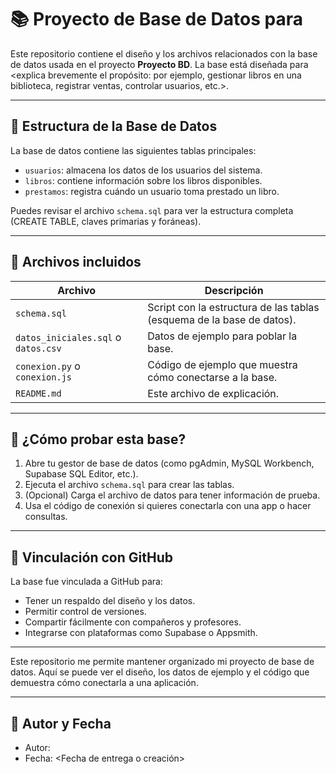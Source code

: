 # 📚 Proyecto de Base de Datos para <Nombre del Proyecto>  

Este repositorio contiene el diseño y los archivos relacionados con la base de datos usada en el proyecto **Proyecto BD**. La base está diseñada para <explica brevemente el propósito: por ejemplo, gestionar libros en una biblioteca, registrar ventas, controlar usuarios, etc.>.

---

## 🧱 Estructura de la Base de Datos

La base de datos contiene las siguientes tablas principales:

- `usuarios`: almacena los datos de los usuarios del sistema.
- `libros`: contiene información sobre los libros disponibles.
- `prestamos`: registra cuándo un usuario toma prestado un libro.

Puedes revisar el archivo `schema.sql` para ver la estructura completa (CREATE TABLE, claves primarias y foráneas).

---

## 📂 Archivos incluidos

| Archivo           | Descripción |
|-------------------|-------------|
| `schema.sql`      | Script con la estructura de las tablas (esquema de la base de datos). |
| `datos_iniciales.sql` o `datos.csv` | Datos de ejemplo para poblar la base. |
| `conexion.py` o `conexion.js` | Código de ejemplo que muestra cómo conectarse a la base. |
| `README.md`        | Este archivo de explicación. |

---

## 🧪 ¿Cómo probar esta base?

1. Abre tu gestor de base de datos (como pgAdmin, MySQL Workbench, Supabase SQL Editor, etc.).
2. Ejecuta el archivo `schema.sql` para crear las tablas.
3. (Opcional) Carga el archivo de datos para tener información de prueba.
4. Usa el código de conexión si quieres conectarla con una app o hacer consultas.

---

## 🔗 Vinculación con GitHub

La base fue vinculada a GitHub para:

- Tener un respaldo del diseño y los datos.
- Permitir control de versiones.
- Compartir fácilmente con compañeros y profesores.
- Integrarse con plataformas como Supabase o Appsmith.

---

Este repositorio me permite mantener organizado mi proyecto de base de datos. Aquí se puede ver el diseño, los datos de ejemplo y el código que demuestra cómo conectarla a una aplicación.

---

## 📅 Autor y Fecha

- Autor: <Tu nombre>
- Fecha: <Fecha de entrega o creación>

